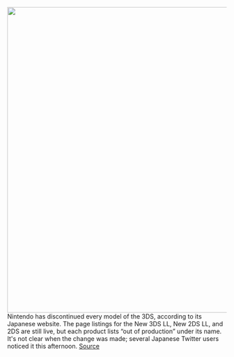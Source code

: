 <img src='https://cdn.vox-cdn.com/thumbor/0qzg-fkO7-GUtIGk0wclTg0ZAjI=/0x0:1120x747/1200x800/filters:focal(471x285:649x463)/cdn.vox-cdn.com/uploads/chorus_image/image/67421192/DSCF5293.0.jpg' width='700px' /><br/>
Nintendo has discontinued every model of the 3DS, according to its Japanese website. The page listings for the New 3DS LL, New 2DS LL, and 2DS are still live, but each product lists “out of production” under its name. It's not clear when the change was made; several Japanese Twitter users noticed it this afternoon.
<a href='https://www.theverge.com/2020/9/17/21441096/nintendo-3ds-production-discontinued-total-sales'> Source <a/>